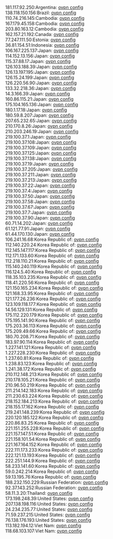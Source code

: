 181.117.92.250:Argentina: [ovpn config](vpn/181_117_92_250.ovpn)  
138.118.150.156:Brazil: [ovpn config](vpn/138_118_150_156.ovpn)  
110.74.216.145:Cambodia: [ovpn config](vpn/110_74_216_145.ovpn)  
167.179.45.158:Cambodia: [ovpn config](vpn/167_179_45_158.ovpn)  
203.80.163.12:Cambodia: [ovpn config](vpn/203_80_163_12.ovpn)  
162.157.21.192:Canada: [ovpn config](vpn/162_157_21_192.ovpn)  
77.247.111.50:Estonia: [ovpn config](vpn/77_247_111_50.ovpn)  
36.81.154.51:Indonesia: [ovpn config](vpn/36_81_154_51.ovpn)  
106.167.225.137:Japan: [ovpn config](vpn/106_167_225_137.ovpn)  
114.152.13.156:Japan: [ovpn config](vpn/114_152_13_156.ovpn)  
115.37.88.17:Japan: [ovpn config](vpn/115_37_88_17.ovpn)  
126.103.188.39:Japan: [ovpn config](vpn/126_103_188_39.ovpn)  
126.13.197.195:Japan: [ovpn config](vpn/126_13_197_195.ovpn)  
126.15.24.199:Japan: [ovpn config](vpn/126_15_24_199.ovpn)  
126.220.56.90:Japan: [ovpn config](vpn/126_220_56_90.ovpn)  
133.32.218.36:Japan: [ovpn config](vpn/133_32_218_36.ovpn)  
14.3.166.39:Japan: [ovpn config](vpn/14_3_166_39.ovpn)  
160.86.115.21:Japan: [ovpn config](vpn/160_86_115_21.ovpn)  
175.104.165.136:Japan: [ovpn config](vpn/175_104_165_136.ovpn)  
180.1.17.18:Japan: [ovpn config](vpn/180_1_17_18.ovpn)  
180.59.8.207:Japan: [ovpn config](vpn/180_59_8_207.ovpn)  
207.65.232.65:Japan: [ovpn config](vpn/207_65_232_65.ovpn)  
210.170.8.26:Japan: [ovpn config](vpn/210_170_8_26.ovpn)  
210.203.246.19:Japan: [ovpn config](vpn/210_203_246_19.ovpn)  
219.100.37.1:Japan: [ovpn config](vpn/219_100_37_1.ovpn)  
219.100.37.108:Japan: [ovpn config](vpn/219_100_37_108.ovpn)  
219.100.37.109:Japan: [ovpn config](vpn/219_100_37_109.ovpn)  
219.100.37.125:Japan: [ovpn config](vpn/219_100_37_125.ovpn)  
219.100.37.138:Japan: [ovpn config](vpn/219_100_37_138.ovpn)  
219.100.37.19:Japan: [ovpn config](vpn/219_100_37_19.ovpn)  
219.100.37.205:Japan: [ovpn config](vpn/219_100_37_205.ovpn)  
219.100.37.211:Japan: [ovpn config](vpn/219_100_37_211.ovpn)  
219.100.37.213:Japan: [ovpn config](vpn/219_100_37_213.ovpn)  
219.100.37.22:Japan: [ovpn config](vpn/219_100_37_22.ovpn)  
219.100.37.4:Japan: [ovpn config](vpn/219_100_37_4.ovpn)  
219.100.37.50:Japan: [ovpn config](vpn/219_100_37_50.ovpn)  
219.100.37.58:Japan: [ovpn config](vpn/219_100_37_58.ovpn)  
219.100.37.67:Japan: [ovpn config](vpn/219_100_37_67.ovpn)  
219.100.37.7:Japan: [ovpn config](vpn/219_100_37_7.ovpn)  
219.100.37.90:Japan: [ovpn config](vpn/219_100_37_90.ovpn)  
60.71.14.202:Japan: [ovpn config](vpn/60_71_14_202.ovpn)  
61.121.77.91:Japan: [ovpn config](vpn/61_121_77_91.ovpn)  
61.44.170.130:Japan: [ovpn config](vpn/61_44_170_130.ovpn)  
106.241.16.68:Korea Republic of: [ovpn config](vpn/106_241_16_68.ovpn)  
112.140.220.24:Korea Republic of: [ovpn config](vpn/112_140_220_24.ovpn)  
112.145.147.117:Korea Republic of: [ovpn config](vpn/112_145_147_117.ovpn)  
112.171.133.60:Korea Republic of: [ovpn config](vpn/112_171_133_60.ovpn)  
112.218.110.21:Korea Republic of: [ovpn config](vpn/112_218_110_21.ovpn)  
115.140.240.119:Korea Republic of: [ovpn config](vpn/115_140_240_119.ovpn)  
116.124.5.40:Korea Republic of: [ovpn config](vpn/116_124_5_40.ovpn)  
118.35.103.235:Korea Republic of: [ovpn config](vpn/118_35_103_235.ovpn)  
118.41.220.56:Korea Republic of: [ovpn config](vpn/118_41_220_56.ovpn)  
121.150.165.234:Korea Republic of: [ovpn config](vpn/121_150_165_234.ovpn)  
121.168.33.95:Korea Republic of: [ovpn config](vpn/121_168_33_95.ovpn)  
121.177.26.236:Korea Republic of: [ovpn config](vpn/121_177_26_236.ovpn)  
123.109.118.177:Korea Republic of: [ovpn config](vpn/123_109_118_177.ovpn)  
14.56.129.131:Korea Republic of: [ovpn config](vpn/14_56_129_131.ovpn)  
175.112.220.179:Korea Republic of: [ovpn config](vpn/175_112_220_179.ovpn)  
175.195.141.90:Korea Republic of: [ovpn config](vpn/175_195_141_90.ovpn)  
175.203.36.113:Korea Republic of: [ovpn config](vpn/175_203_36_113.ovpn)  
175.209.49.66:Korea Republic of: [ovpn config](vpn/175_209_49_66.ovpn)  
180.70.208.71:Korea Republic of: [ovpn config](vpn/180_70_208_71.ovpn)  
183.97.90.114:Korea Republic of: [ovpn config](vpn/183_97_90_114.ovpn)  
1.227.141.121:Korea Republic of: [ovpn config](vpn/1_227_141_121.ovpn)  
1.227.228.230:Korea Republic of: [ovpn config](vpn/1_227_228_230.ovpn)  
1.237.60.81:Korea Republic of: [ovpn config](vpn/1_237_60_81.ovpn)  
1.238.83.123:Korea Republic of: [ovpn config](vpn/1_238_83_123.ovpn)  
1.241.38.172:Korea Republic of: [ovpn config](vpn/1_241_38_172.ovpn)  
210.112.148.213:Korea Republic of: [ovpn config](vpn/210_112_148_213.ovpn)  
210.178.105.21:Korea Republic of: [ovpn config](vpn/210_178_105_21.ovpn)  
210.96.50.219:Korea Republic of: [ovpn config](vpn/210_96_50_219.ovpn)  
211.214.142.183:Korea Republic of: [ovpn config](vpn/211_214_142_183.ovpn)  
211.230.63.224:Korea Republic of: [ovpn config](vpn/211_230_63_224.ovpn)  
218.152.184.213:Korea Republic of: [ovpn config](vpn/218_152_184_213.ovpn)  
218.155.17.162:Korea Republic of: [ovpn config](vpn/218_155_17_162.ovpn)  
219.241.148.239:Korea Republic of: [ovpn config](vpn/219_241_148_239.ovpn)  
220.120.185.122:Korea Republic of: [ovpn config](vpn/220_120_185_122.ovpn)  
220.86.83.25:Korea Republic of: [ovpn config](vpn/220_86_83_25.ovpn)  
221.151.255.228:Korea Republic of: [ovpn config](vpn/221_151_255_228.ovpn)  
221.157.147.51:Korea Republic of: [ovpn config](vpn/221_157_147_51.ovpn)  
221.158.101.54:Korea Republic of: [ovpn config](vpn/221_158_101_54.ovpn)  
221.167.164.152:Korea Republic of: [ovpn config](vpn/221_167_164_152.ovpn)  
222.111.173.233:Korea Republic of: [ovpn config](vpn/222_111_173_233.ovpn)  
222.121.13.193:Korea Republic of: [ovpn config](vpn/222_121_13_193.ovpn)  
222.251.144.9:Korea Republic of: [ovpn config](vpn/222_251_144_9.ovpn)  
58.233.141.60:Korea Republic of: [ovpn config](vpn/58_233_141_60.ovpn)  
59.0.242.214:Korea Republic of: [ovpn config](vpn/59_0_242_214.ovpn)  
59.13.195.76:Korea Republic of: [ovpn config](vpn/59_13_195_76.ovpn)  
188.232.150.229:Russian Federation: [ovpn config](vpn/188_232_150_229.ovpn)  
92.37.143.252:Russian Federation: [ovpn config](vpn/92_37_143_252.ovpn)  
58.11.3.20:Thailand: [ovpn config](vpn/58_11_3_20.ovpn)  
173.198.248.39:United States: [ovpn config](vpn/173_198_248_39.ovpn)  
207.138.198.116:United States: [ovpn config](vpn/207_138_198_116.ovpn)  
24.234.235.77:United States: [ovpn config](vpn/24_234_235_77.ovpn)  
71.59.237.215:United States: [ovpn config](vpn/71_59_237_215.ovpn)  
76.138.176.193:United States: [ovpn config](vpn/76_138_176_193.ovpn)  
113.182.194.12:Viet Nam: [ovpn config](vpn/113_182_194_12.ovpn)  
118.68.103.107:Viet Nam: [ovpn config](vpn/118_68_103_107.ovpn)  
